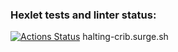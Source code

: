### Hexlet tests and linter status:

[![Actions Status](https://github.com/walentina97/layout-designer-project-lvl2/workflows/hexlet-check/badge.svg)](https://github.com/walentina97/layout-designer-project-lvl2/actions) halting-crib.surge.sh
